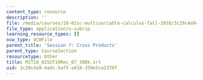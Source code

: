 ```yaml
---
content_type: resource
description: ''
file: /media/courses/18-02sc-multivariable-calculus-fall-2010/3c29c4a94adc5af5a410339e5ca2376f_MIT18_02SCF10Rec_07_300k.vtt
file_type: application/x-subrip
learning_resource_types: []
ocw_type: OCWFile
parent_title: 'Session 7: Cross Products'
parent_type: CourseSection
resourcetype: Other
title: MIT18_02SCF10Rec_07_300k.srt
uid: 3c29c4a9-4adc-5af5-a410-339e5ca2376f
---
```


